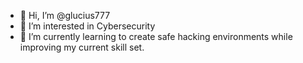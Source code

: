 - 👋 Hi, I’m @glucius777
- 👀 I’m interested in Cybersecurity
- 🌱 I’m currently learning to create safe hacking environments while improving my current skill set.
